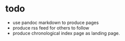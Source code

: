 # todo
- use pandoc markdown to produce pages
- produce rss feed for others to follow
- produce chronological index page as landing page.
